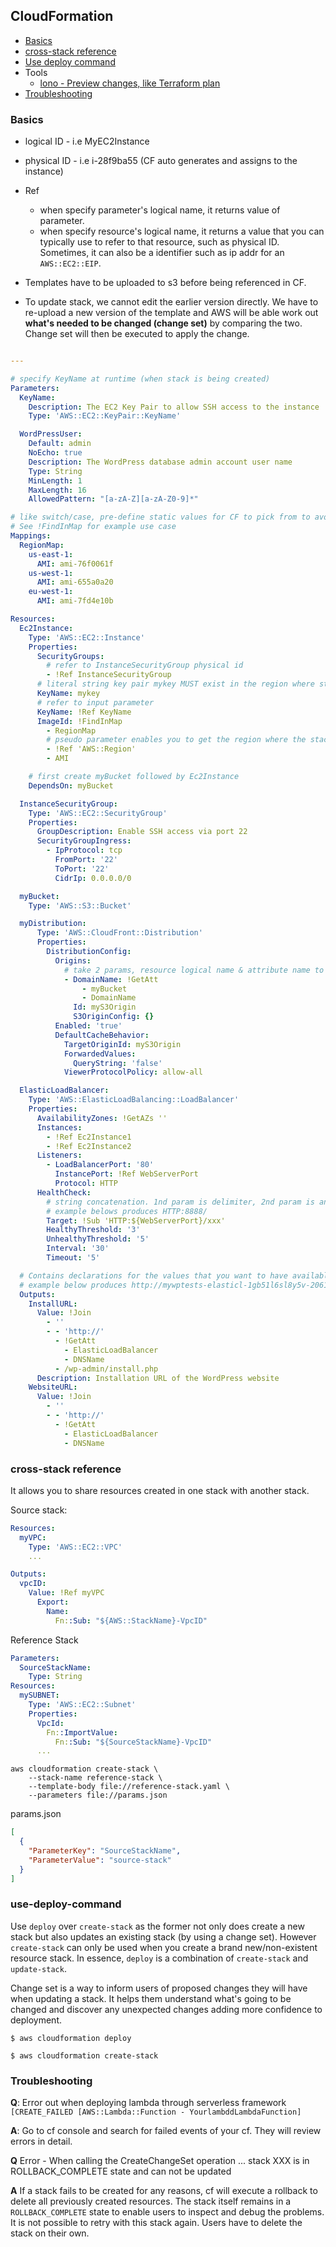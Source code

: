 ## CloudFormation

- [Basics](#basics)
- [cross-stack reference](#cross-stack-reference)
- [Use deploy command](#use-deploy-command)
- Tools
  - [lono - Preview changes, like Terraform plan](https://lono.cloud/reference/lono-cfn-preview/)
- [Troubleshooting](#troubleshooting)

### Basics

- logical ID - i.e MyEC2Instance
- physical ID - i.e i-28f9ba55 (CF auto generates and assigns to the instance)

- Ref
  - when specify parameter's logical name, it returns value of parameter.
  - when specify resource's logical name, it returns a value that you can typically use to refer to that resource, such as physical ID. Sometimes, it can also be a identifier such as ip addr for an `AWS::EC2::EIP`.

- Templates have to be uploaded to s3 before being referenced in CF.
- To update stack, we cannot edit the earlier version directly. We have to re-upload a new version of the template and AWS will be able work out **what's needed to be changed (change set)** by comparing the two. Change set will then be executed to apply the change.

```yml

---

# specify KeyName at runtime (when stack is being created)
Parameters:
  KeyName:
    Description: The EC2 Key Pair to allow SSH access to the instance
    Type: 'AWS::EC2::KeyPair::KeyName'

  WordPressUser:
    Default: admin
    NoEcho: true
    Description: The WordPress database admin account user name
    Type: String
    MinLength: 1
    MaxLength: 16
    AllowedPattern: "[a-zA-Z][a-zA-Z0-9]*"

# like switch/case, pre-define static values for CF to pick from to avoid getting it from user input which is error-prone.
# See !FindInMap for example use case
Mappings:
  RegionMap:
    us-east-1:
      AMI: ami-76f0061f
    us-west-1:
      AMI: ami-655a0a20
    eu-west-1:
      AMI: ami-7fd4e10b

Resources:
  Ec2Instance:
    Type: 'AWS::EC2::Instance'
    Properties:
      SecurityGroups:
        # refer to InstanceSecurityGroup physical id
        - !Ref InstanceSecurityGroup
      # literal string key pair mykey MUST exist in the region where stack is being created or creation will fail
      KeyName: mykey
      # refer to input parameter
      KeyName: !Ref KeyName
      ImageId: !FindInMap
        - RegionMap
        # pseudo parameter enables you to get the region where the stack is created
        - !Ref 'AWS::Region'
        - AMI

    # first create myBucket followed by Ec2Instance
    DependsOn: myBucket

  InstanceSecurityGroup:
    Type: 'AWS::EC2::SecurityGroup'
    Properties:
      GroupDescription: Enable SSH access via port 22
      SecurityGroupIngress:
        - IpProtocol: tcp
          FromPort: '22'
          ToPort: '22'
          CidrIp: 0.0.0.0/0

  myBucket:
    Type: 'AWS::S3::Bucket'

  myDistribution:
      Type: 'AWS::CloudFront::Distribution'
      Properties:
        DistributionConfig:
          Origins:
            # take 2 params, resource logical name & attribute name to be retrieved
            - DomainName: !GetAtt
                - myBucket
                - DomainName
              Id: myS3Origin
              S3OriginConfig: {}
          Enabled: 'true'
          DefaultCacheBehavior:
            TargetOriginId: myS3Origin
            ForwardedValues:
              QueryString: 'false'
            ViewerProtocolPolicy: allow-all

  ElasticLoadBalancer:
    Type: 'AWS::ElasticLoadBalancing::LoadBalancer'
    Properties:
      AvailabilityZones: !GetAZs ''
      Instances:
        - !Ref Ec2Instance1
        - !Ref Ec2Instance2
      Listeners:
        - LoadBalancerPort: '80'
          InstancePort: !Ref WebServerPort
          Protocol: HTTP
      HealthCheck:
        # string concatenation. 1nd param is delimiter, 2nd param is an array of values
        # example belows produces HTTP:8888/
        Target: !Sub 'HTTP:${WebServerPort}/xxx'
        HealthyThreshold: '3'
        UnhealthyThreshold: '5'
        Interval: '30'
        Timeout: '5'

  # Contains declarations for the values that you want to have available after the stack is created. It's a convenient way to capture important information about your resources or input parameters
  # example below produces http://mywptests-elasticl-1gb51l6sl8y5v-206169572.us-east-2.elb.amazonaws.com/wp-admin/install.php
  Outputs:
    InstallURL:
      Value: !Join
        - ''
        - - 'http://'
          - !GetAtt
            - ElasticLoadBalancer
            - DNSName
          - /wp-admin/install.php
      Description: Installation URL of the WordPress website
    WebsiteURL:
      Value: !Join
        - ''
        - - 'http://'
          - !GetAtt
            - ElasticLoadBalancer
            - DNSName

```

### cross-stack reference
It allows you to share resources created in one stack with another stack.

Source stack:

```yaml
Resources:
  myVPC:
    Type: 'AWS::EC2::VPC'
    ...

Outputs:
  vpcID:
    Value: !Ref myVPC
      Export:
        Name:
          Fn::Sub: "${AWS::StackName}-VpcID"
```

Reference Stack

```yaml
Parameters:
  SourceStackName:
    Type: String
Resources: 
  mySUBNET:
    Type: 'AWS::EC2::Subnet'
    Properties:
      VpcId: 
        Fn::ImportValue:
          Fn::Sub: "${SourceStackName}-VpcID" 
      ...
```

```shell
aws cloudformation create-stack \
    --stack-name reference-stack \
    --template-body file://reference-stack.yaml \
    --parameters file://params.json
```

params.json

```json
[
  {
    "ParameterKey": "SourceStackName",
    "ParameterValue": "source-stack"
  }
]
```

### use-deploy-command
Use `deploy` over `create-stack` as the former not only does create a new stack but also updates an existing stack (by using a change set). However `create-stack` can only be used when you create a brand new/non-existent resource stack. In essence, `deploy` is a combination of `create-stack` and `update-stack`. 

Change set is a way to inform users of proposed changes they will have when updating a stack. It helps them understand what's going to be changed and discover any unexpected changes adding more confidence to deployment.

```shell
$ aws cloudformation deploy

$ aws cloudformation create-stack
```

### Troubleshooting

**Q**: Error out when deploying lambda through serverless framework `[CREATE_FAILED [AWS::Lambda::Function - YourlambddLambdaFunction]`

**A**: Go to cf console and search for failed events of your cf. They will review errors in detail.

**Q** Error - When calling the CreateChangeSet operation ... stack XXX is in ROLLBACK_COMPLETE state and can not be updated

**A** If a stack fails to be created for any reasons, cf will execute a rollback to delete all previously created resources. The stack itself remains in a `ROLLBACK_COMPLETE` state to enable users to inspect and debug the problems. It is not possible to retry with this stack again. Users have to delete the stack on their own.




